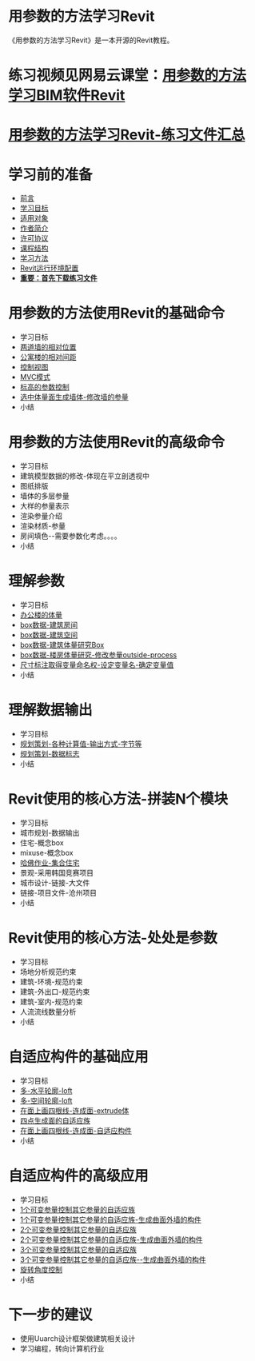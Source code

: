 # 用参数的方法学习Revit #

《用参数的方法学习Revit》是一本开源的Revit教程。

# 练习视频见网易云课堂：[用参数的方法学习BIM软件Revit](http://study.163.com/course/courseMain.htm?courseId=1443006) #

# [用参数的方法学习Revit-练习文件汇总](http://pan.baidu.com/s/1sksRZCp) #

# 学习前的准备 #
- [前言](https://github.com/quanbinn/Learn-Revit-the-Parametric-Way/blob/master/chapters/%E7%AB%A01-%E5%AD%A6%E4%B9%A0%E5%89%8D%E7%9A%84%E5%87%86%E5%A4%87/0-%E5%89%8D%E8%A8%80.md)
- [学习目标](https://github.com/quanbinn/Learn-Revit-the-Parametric-Way/blob/master/chapters/%E7%AB%A01-%E5%AD%A6%E4%B9%A0%E5%89%8D%E7%9A%84%E5%87%86%E5%A4%87/1.%E5%AD%A6%E4%B9%A0%E7%9B%AE%E6%A0%87.md)
- [适用对象](https://github.com/quanbinn/Learn-Revit-the-Parametric-Way/blob/master/chapters/%E7%AB%A01-%E5%AD%A6%E4%B9%A0%E5%89%8D%E7%9A%84%E5%87%86%E5%A4%87/2-%E9%80%82%E7%94%A8%E5%AF%B9%E8%B1%A1.md)
- [作者简介](https://github.com/quanbinn/Learn-Revit-the-Parametric-Way/blob/master/chapters/%E7%AB%A01-%E5%AD%A6%E4%B9%A0%E5%89%8D%E7%9A%84%E5%87%86%E5%A4%87/3-%E4%BD%9C%E8%80%85%E7%AE%80%E4%BB%8B.md)
- [许可协议](https://github.com/quanbinn/Learn-Revit-the-Parametric-Way/blob/master/chapters/%E7%AB%A01-%E5%AD%A6%E4%B9%A0%E5%89%8D%E7%9A%84%E5%87%86%E5%A4%87/4-%E8%AE%B8%E5%8F%AF%E5%8D%8F%E8%AE%AE.md)
- [课程结构](https://github.com/quanbinn/Learn-Revit-the-Parametric-Way/blob/master/chapters/%E7%AB%A01-%E5%AD%A6%E4%B9%A0%E5%89%8D%E7%9A%84%E5%87%86%E5%A4%87/5-%E8%AF%BE%E7%A8%8B%E7%BB%93%E6%9E%84.md)
- [学习方法](https://github.com/quanbinn/Learn-Revit-the-Parametric-Way/blob/master/chapters/%E7%AB%A01-%E5%AD%A6%E4%B9%A0%E5%89%8D%E7%9A%84%E5%87%86%E5%A4%87/6-%E5%AD%A6%E4%B9%A0%E6%96%B9%E6%B3%95.md)
- [Revit运行环境配置](https://github.com/quanbinn/Learn-Revit-the-Parametric-Way/blob/master/chapters/%E7%AB%A01-%E5%AD%A6%E4%B9%A0%E5%89%8D%E7%9A%84%E5%87%86%E5%A4%87/7-Revit%E8%BF%90%E8%A1%8C%E7%8E%AF%E5%A2%83%E9%85%8D%E7%BD%AE.md)
- **[重要：首先下载练习文件](https://github.com/quanbinn/Learn-Revit-the-Parametric-Way/blob/master/chapters/%E7%AB%A01-%E5%AD%A6%E4%B9%A0%E5%89%8D%E7%9A%84%E5%87%86%E5%A4%87/8.%E9%87%8D%E8%A6%81%EF%BC%9A%E9%A6%96%E5%85%88%E4%B8%8B%E8%BD%BD%E7%BB%83%E4%B9%A0%E6%96%87%E4%BB%B6.md)**

# 用参数的方法使用Revit的基础命令 #
- 学习目标
- [两道墙的相对位置](https://github.com/quanbinn/Learn-Revit-the-Parametric-Way/blob/master/chapters/%E7%AB%A02-%E7%94%A8%E5%8F%82%E6%95%B0%E7%9A%84%E6%96%B9%E6%B3%95%E4%BD%BF%E7%94%A8Revit%E7%9A%84%E5%9F%BA%E7%A1%80%E5%91%BD%E4%BB%A4/%E7%BB%83%E4%B9%A01-%E4%B8%A4%E9%81%93%E5%A2%99%E7%9A%84%E7%9B%B8%E5%AF%B9%E4%BD%8D%E7%BD%AE.md)
- [公寓楼的相对间距](https://github.com/quanbinn/Learn-Revit-the-Parametric-Way/blob/master/chapters/%E7%AB%A02-%E7%94%A8%E5%8F%82%E6%95%B0%E7%9A%84%E6%96%B9%E6%B3%95%E4%BD%BF%E7%94%A8Revit%E7%9A%84%E5%9F%BA%E7%A1%80%E5%91%BD%E4%BB%A4/%E7%BB%83%E4%B9%A02-%E5%85%AC%E5%AF%93%E6%A5%BC%E7%9A%84%E7%9B%B8%E5%AF%B9%E9%97%B4%E8%B7%9D.md)
- [控制视图](https://github.com/quanbinn/Learn-Revit-the-Parametric-Way/blob/master/chapters/%E7%AB%A02-%E7%94%A8%E5%8F%82%E6%95%B0%E7%9A%84%E6%96%B9%E6%B3%95%E4%BD%BF%E7%94%A8Revit%E7%9A%84%E5%9F%BA%E7%A1%80%E5%91%BD%E4%BB%A4/%E7%BB%83%E4%B9%A03-%E6%8E%A7%E5%88%B6%E8%A7%86%E5%9B%BE.md)
- [MVC模式](https://github.com/quanbinn/Learn-Revit-the-Parametric-Way/blob/master/chapters/%E7%AB%A02-%E7%94%A8%E5%8F%82%E6%95%B0%E7%9A%84%E6%96%B9%E6%B3%95%E4%BD%BF%E7%94%A8Revit%E7%9A%84%E5%9F%BA%E7%A1%80%E5%91%BD%E4%BB%A4/%E7%BB%83%E4%B9%A04-MVC%E6%A8%A1%E5%BC%8F.md)
- [标高的参数控制](https://github.com/quanbinn/Learn-Revit-the-Parametric-Way/blob/master/chapters/%E7%AB%A02-%E7%94%A8%E5%8F%82%E6%95%B0%E7%9A%84%E6%96%B9%E6%B3%95%E4%BD%BF%E7%94%A8Revit%E7%9A%84%E5%9F%BA%E7%A1%80%E5%91%BD%E4%BB%A4/%E7%BB%83%E4%B9%A05-%E6%A0%87%E9%AB%98%E7%9A%84%E5%8F%82%E6%95%B0%E6%8E%A7%E5%88%B6.md)
- [选中体量面生成墙体-修改墙的参量](https://github.com/quanbinn/Learn-Revit-the-Parametric-Way/blob/master/chapters/%E7%AB%A02-%E7%94%A8%E5%8F%82%E6%95%B0%E7%9A%84%E6%96%B9%E6%B3%95%E4%BD%BF%E7%94%A8Revit%E7%9A%84%E5%9F%BA%E7%A1%80%E5%91%BD%E4%BB%A4/%E7%BB%83%E4%B9%A06-%E9%80%89%E4%B8%AD%E4%BD%93%E9%87%8F%E9%9D%A2%E7%94%9F%E6%88%90%E5%A2%99%E4%BD%93-%E4%BF%AE%E6%94%B9%E5%A2%99%E7%9A%84%E5%8F%82%E9%87%8F.md)
- 小结

# 用参数的方法使用Revit的高级命令 #
- 学习目标
- 建筑模型数据的修改-体现在平立剖透视中
- 图纸排版
- 墙体的多层参量
- 大样的参量表示
- 渲染参量介绍
- 渲染材质-参量
- 房间填色--需要参数化考虑。。。。
- 小结

# 理解参数 #
- 学习目标
- [办公楼的体量](https://github.com/quanbinn/Learn-Revit-the-Parametric-Way/blob/master/chapters/%E7%AB%A04-%E7%90%86%E8%A7%A3%E5%8F%82%E6%95%B0/%E7%BB%83%E4%B9%A01-%E5%8A%9E%E5%85%AC%E6%A5%BC%E7%9A%84%E4%BD%93%E9%87%8F.md)
- [box数据-建筑房间](https://github.com/quanbinn/Learn-Revit-the-Parametric-Way/blob/master/chapters/%E7%AB%A04-%E7%90%86%E8%A7%A3%E5%8F%82%E6%95%B0/%E7%BB%83%E4%B9%A02-box%E6%95%B0%E6%8D%AE-%E5%BB%BA%E7%AD%91%E6%88%BF%E9%97%B4.md)
- [box数据-建筑空间](https://github.com/quanbinn/Learn-Revit-the-Parametric-Way/blob/master/chapters/%E7%AB%A04-%E7%90%86%E8%A7%A3%E5%8F%82%E6%95%B0/%E7%BB%83%E4%B9%A03-box%E6%95%B0%E6%8D%AE-%E5%BB%BA%E7%AD%91%E7%A9%BA%E9%97%B4.md)
- [box数据-建筑体量研究Box](https://github.com/quanbinn/Learn-Revit-the-Parametric-Way/blob/master/chapters/%E7%AB%A04-%E7%90%86%E8%A7%A3%E5%8F%82%E6%95%B0/%E7%BB%83%E4%B9%A04-box%E6%95%B0%E6%8D%AE-%E6%A8%A1%E5%9E%8B%E5%9D%97%E5%95%86%E9%93%BA.md)
- [box数据-楼房体量研究-修改参量outside-process](https://github.com/quanbinn/Learn-Revit-the-Parametric-Way/blob/master/chapters/%E7%AB%A04-%E7%90%86%E8%A7%A3%E5%8F%82%E6%95%B0/%E7%BB%83%E4%B9%A05-box%E6%95%B0%E6%8D%AE-%E6%A5%BC%E6%88%BF%E4%BD%93%E9%87%8F%E7%A0%94%E7%A9%B6-%E4%BF%AE%E6%94%B9%E5%8F%82%E9%87%8F.md)
- [尺寸标注取得变量命名权-设定变量名-确定变量值](https://github.com/quanbinn/Learn-Revit-the-Parametric-Way/blob/master/chapters/%E7%AB%A04-%E7%90%86%E8%A7%A3%E5%8F%82%E6%95%B0/%E7%BB%83%E4%B9%A06-%E5%B0%BA%E5%AF%B8%E6%A0%87%E6%B3%A8%E5%8F%96%E5%BE%97%E5%8F%98%E9%87%8F%E5%91%BD%E5%90%8D%E6%9D%83-%E8%AE%BE%E5%AE%9A%E5%8F%98%E9%87%8F%E5%90%8D-%E7%A1%AE%E5%AE%9A%E5%8F%98%E9%87%8F%E5%80%BC.md)
- 小结

# 理解数据输出 #
- 学习目标
- [规划策划-各种计算值-输出方式-字节等](https://github.com/quanbinn/Learn-Revit-the-Parametric-Way/blob/master/chapters/%E7%AB%A05-%E7%90%86%E8%A7%A3%E6%95%B0%E6%8D%AE%E8%BE%93%E5%87%BA/%E7%BB%83%E4%B9%A01-%E8%A7%84%E5%88%92%E7%AD%96%E5%88%92-%E5%90%84%E7%A7%8D%E8%AE%A1%E7%AE%97%E5%80%BC-%E8%BE%93%E5%87%BA%E6%96%B9%E5%BC%8F-%E5%AD%97%E8%8A%82%E7%AD%89.md)
- [规划策划-数据标志](https://github.com/quanbinn/Learn-Revit-the-Parametric-Way/blob/master/chapters/%E7%AB%A05-%E7%90%86%E8%A7%A3%E6%95%B0%E6%8D%AE%E8%BE%93%E5%87%BA/%E7%BB%83%E4%B9%A02-%E8%A7%84%E5%88%92%E7%AD%96%E5%88%92-%E6%95%B0%E6%8D%AE%E6%A0%87%E5%BF%97.md)
- 小结

# Revit使用的核心方法-拼装N个模块 #
- 学习目标
- 城市规划-数据输出
- 住宅-概念box
- mixuse-概念box
- [哈佛作业-集合住宅](https://github.com/quanbinn/Learn-Revit-the-Parametric-Way/blob/master/chapters/%E7%AB%A06-Revit%E4%BD%BF%E7%94%A8%E7%9A%84%E6%A0%B8%E5%BF%83%E6%96%B9%E6%B3%95-%E6%8B%BC%E8%A3%85N%E4%B8%AA%E6%A8%A1%E5%9D%97/%E7%BB%83%E4%B9%A04-%E5%93%88%E4%BD%9B%E4%BD%9C%E4%B8%9A-%E9%9B%86%E5%90%88%E4%BD%8F%E5%AE%85.md)
- 景观-采用韩国竞赛项目
- 城市设计-链接-大文件
- 链接-项目文件-沧州项目
- 小结

# Revit使用的核心方法-处处是参数 #
- 学习目标
- 场地分析规范约束
- 建筑-环境-规范约束
- 建筑-外出口-规范约束
- 建筑-室内-规范约束
- 人流流线数量分析
- 小结

# 自适应构件的基础应用 #
- 学习目标
- [多-水平轮廓-loft](https://github.com/quanbinn/Learn-Revit-the-Parametric-Way/blob/master/chapters/%E7%AB%A08-%E8%87%AA%E9%80%82%E5%BA%94%E6%9E%84%E4%BB%B6%E7%9A%84%E5%9F%BA%E7%A1%80%E5%BA%94%E7%94%A8/%E7%BB%83%E4%B9%A01-%E5%A4%9A-%E6%B0%B4%E5%B9%B3%E8%BD%AE%E5%BB%93-loft.md)
- [多-空间轮廓-loft](https://github.com/quanbinn/Learn-Revit-the-Parametric-Way/blob/master/chapters/%E7%AB%A08-%E8%87%AA%E9%80%82%E5%BA%94%E6%9E%84%E4%BB%B6%E7%9A%84%E5%9F%BA%E7%A1%80%E5%BA%94%E7%94%A8/%E7%BB%83%E4%B9%A02-%E5%A4%9A-%E7%A9%BA%E9%97%B4%E8%BD%AE%E5%BB%93-loft.md)
- [在面上画四根线-连成面-extrude体](https://github.com/quanbinn/Learn-Revit-the-Parametric-Way/blob/master/chapters/%E7%AB%A08-%E8%87%AA%E9%80%82%E5%BA%94%E6%9E%84%E4%BB%B6%E7%9A%84%E5%9F%BA%E7%A1%80%E5%BA%94%E7%94%A8/%E7%BB%83%E4%B9%A03-%E5%9C%A8%E9%9D%A2%E4%B8%8A%E7%94%BB%E5%9B%9B%E6%A0%B9%E7%BA%BF-%E8%BF%9E%E6%88%90%E9%9D%A2-extrude%E4%BD%93.md)
- [四点生成面的自适应族](https://github.com/quanbinn/Learn-Revit-the-Parametric-Way/blob/master/chapters/%E7%AB%A08-%E8%87%AA%E9%80%82%E5%BA%94%E6%9E%84%E4%BB%B6%E7%9A%84%E5%9F%BA%E7%A1%80%E5%BA%94%E7%94%A8/%E7%BB%83%E4%B9%A04-%E5%9B%9B%E7%82%B9%E7%94%9F%E6%88%90%E9%9D%A2%E7%9A%84%E8%87%AA%E9%80%82%E5%BA%94%E6%97%8F.md)
- [在面上画四根线-连成面-自适应构件](https://github.com/quanbinn/Learn-Revit-the-Parametric-Way/blob/master/chapters/%E7%AB%A08-%E8%87%AA%E9%80%82%E5%BA%94%E6%9E%84%E4%BB%B6%E7%9A%84%E5%9F%BA%E7%A1%80%E5%BA%94%E7%94%A8/%E7%BB%83%E4%B9%A05-%E5%9C%A8%E9%9D%A2%E4%B8%8A%E7%94%BB%E5%9B%9B%E6%A0%B9%E7%BA%BF-%E8%BF%9E%E6%88%90%E9%9D%A2-%E8%87%AA%E9%80%82%E5%BA%94%E6%9E%84%E4%BB%B6.md)
- 小结

# 自适应构件的高级应用 #
- 学习目标
- [1个可变参量控制其它参量的自适应族](https://github.com/quanbinn/Learn-Revit-the-Parametric-Way/blob/master/chapters/%E7%AB%A09-%E8%87%AA%E9%80%82%E5%BA%94%E6%9E%84%E4%BB%B6%E7%9A%84%E9%AB%98%E7%BA%A7%E5%BA%94%E7%94%A8/%E7%BB%83%E4%B9%A01-1%E4%B8%AA%E5%8F%AF%E5%8F%98%E5%8F%82%E9%87%8F%E6%8E%A7%E5%88%B6%E5%85%B6%E5%AE%83%E5%8F%82%E9%87%8F%E7%9A%84%E8%87%AA%E9%80%82%E5%BA%94%E6%97%8F.md)
- [1个可变参量控制其它参量的自适应族-生成曲面外墙的构件](https://github.com/quanbinn/Learn-Revit-the-Parametric-Way/blob/master/chapters/%E7%AB%A09-%E8%87%AA%E9%80%82%E5%BA%94%E6%9E%84%E4%BB%B6%E7%9A%84%E9%AB%98%E7%BA%A7%E5%BA%94%E7%94%A8/%E7%BB%83%E4%B9%A02-1%E4%B8%AA%E5%8F%AF%E5%8F%98%E5%8F%82%E9%87%8F%E6%8E%A7%E5%88%B6%E5%85%B6%E5%AE%83%E5%8F%82%E9%87%8F%E7%9A%84%E8%87%AA%E9%80%82%E5%BA%94%E6%97%8F-%E7%94%9F%E6%88%90%E6%9B%B2%E9%9D%A2%E5%A4%96%E5%A2%99%E7%9A%84%E6%9E%84%E4%BB%B6.md)
- [2个可变参量控制其它参量的自适应族](https://github.com/quanbinn/Learn-Revit-the-Parametric-Way/blob/master/chapters/%E7%AB%A09-%E8%87%AA%E9%80%82%E5%BA%94%E6%9E%84%E4%BB%B6%E7%9A%84%E9%AB%98%E7%BA%A7%E5%BA%94%E7%94%A8/%E7%BB%83%E4%B9%A03-2%E4%B8%AA%E5%8F%AF%E5%8F%98%E5%8F%82%E9%87%8F%E6%8E%A7%E5%88%B6%E5%85%B6%E5%AE%83%E5%8F%82%E9%87%8F%E7%9A%84%E8%87%AA%E9%80%82%E5%BA%94%E6%97%8F.md)
- [2个可变参量控制其它参量的自适应族-生成曲面外墙的构件](https://github.com/quanbinn/Learn-Revit-the-Parametric-Way/blob/master/chapters/%E7%AB%A09-%E8%87%AA%E9%80%82%E5%BA%94%E6%9E%84%E4%BB%B6%E7%9A%84%E9%AB%98%E7%BA%A7%E5%BA%94%E7%94%A8/%E7%BB%83%E4%B9%A04-2%E4%B8%AA%E5%8F%AF%E5%8F%98%E5%8F%82%E9%87%8F%E6%8E%A7%E5%88%B6%E5%85%B6%E5%AE%83%E5%8F%82%E9%87%8F%E7%9A%84%E8%87%AA%E9%80%82%E5%BA%94%E6%97%8F-%E7%94%9F%E6%88%90%E6%9B%B2%E9%9D%A2%E5%A4%96%E5%A2%99%E7%9A%84%E6%9E%84%E4%BB%B6.md)
- [3个可变参量控制其它参量的自适应族](https://github.com/quanbinn/Learn-Revit-the-Parametric-Way/blob/master/chapters/%E7%AB%A09-%E8%87%AA%E9%80%82%E5%BA%94%E6%9E%84%E4%BB%B6%E7%9A%84%E9%AB%98%E7%BA%A7%E5%BA%94%E7%94%A8/%E7%BB%83%E4%B9%A05-3%E4%B8%AA%E5%8F%AF%E5%8F%98%E5%8F%82%E9%87%8F%E6%8E%A7%E5%88%B6%E5%85%B6%E5%AE%83%E5%8F%82%E9%87%8F%E7%9A%84%E8%87%AA%E9%80%82%E5%BA%94%E6%97%8F.md)
- [3个可变参量控制其它参量的自适应族--生成曲面外墙的构件](https://github.com/quanbinn/Learn-Revit-the-Parametric-Way/blob/master/chapters/%E7%AB%A09-%E8%87%AA%E9%80%82%E5%BA%94%E6%9E%84%E4%BB%B6%E7%9A%84%E9%AB%98%E7%BA%A7%E5%BA%94%E7%94%A8/%E7%BB%83%E4%B9%A06-3%E4%B8%AA%E5%8F%AF%E5%8F%98%E5%8F%82%E9%87%8F%E6%8E%A7%E5%88%B6%E5%85%B6%E5%AE%83%E5%8F%82%E9%87%8F%E7%9A%84%E8%87%AA%E9%80%82%E5%BA%94%E6%97%8F--%E7%94%9F%E6%88%90%E6%9B%B2%E9%9D%A2%E5%A4%96%E5%A2%99%E7%9A%84%E6%9E%84%E4%BB%B6.md)
- [旋转角度控制](https://github.com/quanbinn/Learn-Revit-the-Parametric-Way/blob/master/chapters/%E7%AB%A09-%E8%87%AA%E9%80%82%E5%BA%94%E6%9E%84%E4%BB%B6%E7%9A%84%E9%AB%98%E7%BA%A7%E5%BA%94%E7%94%A8/%E7%BB%83%E4%B9%A07-%E6%97%8B%E8%BD%AC%E8%A7%92%E5%BA%A6%E6%8E%A7%E5%88%B6.md)
- 小结

# 下一步的建议 #
- 使用Uuarch设计框架做建筑相关设计
- 学习编程，转向计算机行业






